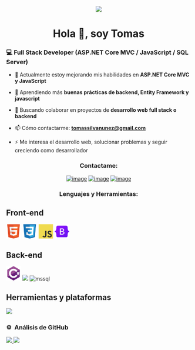 <div align="center"><img src="https://media.giphy.com/media/M9gbBd9nbDrOTu1Mqx/giphy.gif" width="100"/></div>

<h1 align="center">Hola 👋, soy Tomas</h1>
<h3>💻 Full Stack Developer (ASP.NET Core MVC / JavaScript / SQL Server)
</h3>

- 🎯 Actualmente estoy mejorando mis habilidades en **ASP.NET Core MVC y JavaScript**

- 🧠 Aprendiendo más **buenas prácticas de backend, Entity Framework y javascript**

- 🤝 Buscando colaborar en proyectos de **desarrollo web full stack o backend**

- 📫 Cómo contactarme: **tomassilvanunez@gmail.com**

- ⚡ Me interesa el desarrollo web, solucionar problemas y seguir creciendo como desarrollador

<h3 align="center">Contactame:</h3>
<div align="center">

[![image](https://img.shields.io/badge/LinkedIn-0077B5?style=for-the-badge&logo=linkedin&logoColor=white)](https://www.linkedin.com/in/tomas-agustin-silva-nuñez-7a00a124a/)
[![image](https://img.shields.io/badge/Instagram-E4405F?style=for-the-badge&logo=instagram&logoColor=white)](https://www.instagram.com/tomasagustin8410/)
[![image](https://img.shields.io/badge/Gmail-D14836?style=for-the-badge&logo=gmail&logoColor=white)](mailto:tomassilvanunez@gmail.com)
  
</div>

<h3 align="center">Lenguajes y Herramientas:</h3>

<h2>Front-end</h2>
<span>
  <img src="https://raw.githubusercontent.com/devicons/devicon/master/icons/html5/html5-original.svg" width="40"/>
   <img src="https://raw.githubusercontent.com/devicons/devicon/master/icons/css3/css3-original.svg" width="40"/>
  <img src="https://raw.githubusercontent.com/devicons/devicon/master/icons/javascript/javascript-original.svg" width="40"/> 
  <img src="https://raw.githubusercontent.com/devicons/devicon/master/icons/bootstrap/bootstrap-original.svg" width="40" style="display:inline-block; margin-right:10px;" />
</span>

<h2>Back-end</h2>
<span>
  <img src="https://raw.githubusercontent.com/devicons/devicon/master/icons/csharp/csharp-original.svg" width="40"/>
  <img src="https://upload.wikimedia.org/wikipedia/commons/e/ee/.NET_Core_Logo.svg"  width="40"/>
   <img src="https://www.svgrepo.com/show/303229/microsoft-sql-server-logo.svg" alt="mssql" width="40" height="40"/>
</span>

<h2>Herramientas y plataformas</h2>
<span>
  <img src="https://github.githubassets.com/images/modules/logos_page/GitHub-Mark.png" width="40" style="display:inline-block; margin-right:10px;" />
</span>

### ⚙️ &nbsp;Análisis de GitHub

<p>
  <a href="https://github.com/tomaspp13">
    <img height="180em" src="https://github-readme-stats-eight-theta.vercel.app/api?username=tomaspp13&show_icons=true&theme=algolia&include_all_commits=true&count_private=true"/>
  </a>
  <a href="https://github.com/tomaspp13">
    <img height="180em" src="https://github-readme-stats-eight-theta.vercel.app/api/top-langs/?username=tomaspp13&layout=compact&langs_count=8&theme=algolia"/>
  </a>
</p>
